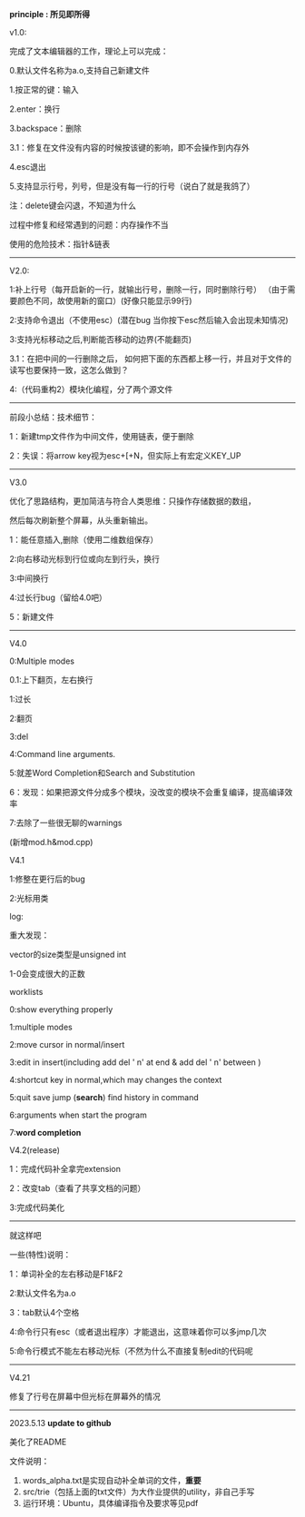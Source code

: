 **principle : 所见即所得**

v1.0:

完成了文本编辑器的工作，理论上可以完成：

0.默认文件名称为a.o,支持自己新建文件

1.按正常的键：输入

2.enter：换行 

3.backspace：删除 

3.1：修复在文件没有内容的时候按该键的影响，即不会操作到内存外

4.esc退出 

5.支持显示行号，列号，但是没有每一行的行号（说白了就是我鸽了） 

注：delete键会闪退，不知道为什么 

过程中修复和经常遇到的问题：内存操作不当 

使用的危险技术：指针&链表 

---
V2.0: 

1:补上行号（每开启新的一行，就输出行号，删除一行，同时删除行号）
（由于需要颜色不同，故使用新的窗口）(好像只能显示99行) 

2:支持命令退出（不使用esc）(潜在bug 当你按下esc然后输入会出现未知情况) 

3:支持光标移动之后,判断能否移动的边界(不能翻页)

3.1：在把中间的一行删除之后，
如何把下面的东西都上移一行，并且对于文件的读写也要保持一致，这怎么做到？ 

4:（代码重构2）模块化编程，分了两个源文件

---

前段小总结：技术细节： 

1：新建tmp文件作为中间文件，使用链表，便于删除 

2：失误：将arrow key视为esc+[+N，但实际上有宏定义KEY_UP

---
V3.0 

优化了思路结构，更加简洁与符合人类思维：只操作存储数据的数组，

然后每次刷新整个屏幕，从头重新输出。

1：能任意插入,删除（使用二维数组保存） 

2:向右移动光标到行位或向左到行头，换行 

3:中间换行 

4:过长行bug（留给4.0吧） 

5：新建文件 

---

V4.0 

0:Multiple modes 

0.1:上下翻页，左右换行

1:过长 

2:翻页 

3:del 

4:Command line arguments. 

5:就差Word Completion和Search and Substitution 

6：发现：如果把源文件分成多个模块，没改变的模块不会重复编译，提高编译效率 

7:去除了一些很无聊的warnings 

(新增mod.h&mod.cpp) 

V4.1 

1:修整在更行后的bug 

2:光标用类 

log: 

重大发现：

vector的size类型是unsigned int 

1-0会变成很大的正数 

worklists 

0:show everything properly 

1:multiple modes 

2:move cursor in normal/insert 

3:edit in insert(including add del ' n' at end
& add del ' n' between ) 

4:shortcut key in normal,which may changes the context

5:quit save jump (**search**) find history in command 

6:arguments when start the program 

7:**word completion** 

V4.2(release) 

1：完成代码补全拿完extension 

2：改变tab（查看了共享文档的问题） 

3:完成代码美化 

---

就这样吧 

一些(特性)说明： 

1：单词补全的左右移动是F1&F2 

2:默认文件名为a.o 

3：tab默认4个空格 

4:命令行只有esc（或者退出程序）才能退出，这意味着你可以多jmp几次 

5:命令行模式不能左右移动光标（不然为什么不直接复制edit的代码呢 

---

V4.21 

修复了行号在屏幕中但光标在屏幕外的情况

---

2023.5.13 **update to github**

美化了README

文件说明：
1. words_alpha.txt是实现自动补全单词的文件，**重要**
2. src/trie（包括上面的txt文件）为大作业提供的utility，非自己手写
3. 运行环境：Ubuntu，具体编译指令及要求等见pdf
